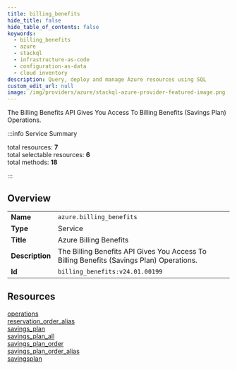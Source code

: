 ```yaml
---
title: billing_benefits
hide_title: false
hide_table_of_contents: false
keywords:
  - billing_benefits
  - azure
  - stackql
  - infrastructure-as-code
  - configuration-as-data
  - cloud inventory
description: Query, deploy and manage Azure resources using SQL
custom_edit_url: null
image: /img/providers/azure/stackql-azure-provider-featured-image.png
---
```

The Billing Benefits API Gives You Access To Billing Benefits (Savings Plan) Operations.  
    
:::info Service Summary

<div class="row">
<div class="providerDocColumn">
<span>total resources:&nbsp;<b>7</b></span><br />
<span>total selectable resources:&nbsp;<b>6</b></span><br />
<span>total methods:&nbsp;<b>18</b></span><br />
</div>
</div>

:::

## Overview
<table><tbody>
<tr><td><b>Name</b></td><td><code>azure.billing_benefits</code></td></tr>
<tr><td><b>Type</b></td><td>Service</td></tr>
<tr><td><b>Title</b></td><td>Azure Billing Benefits</td></tr>
<tr><td><b>Description</b></td><td>The Billing Benefits API Gives You Access To Billing Benefits (Savings Plan) Operations.</td></tr>
<tr><td><b>Id</b></td><td><code>billing_benefits:v24.01.00199</code></td></tr>
</tbody></table>

## Resources
<div class="row">
<div class="providerDocColumn">
<a href="/providers/azure/billing_benefits/operations/">operations</a><br />
<a href="/providers/azure/billing_benefits/reservation_order_alias/">reservation_order_alias</a><br />
<a href="/providers/azure/billing_benefits/savings_plan/">savings_plan</a><br />
<a href="/providers/azure/billing_benefits/savings_plan_all/">savings_plan_all</a><br />
</div>
<div class="providerDocColumn">
<a href="/providers/azure/billing_benefits/savings_plan_order/">savings_plan_order</a><br />
<a href="/providers/azure/billing_benefits/savings_plan_order_alias/">savings_plan_order_alias</a><br />
<a href="/providers/azure/billing_benefits/savingsplan/">savingsplan</a><br />
</div>
</div>
